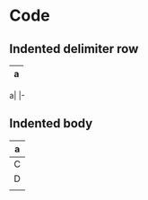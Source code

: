 # Code

## Indented delimiter row

a|
   |-

a|
    |-

## Indented body

| a |
 | - |
  | C |
   | D |
    | E |
